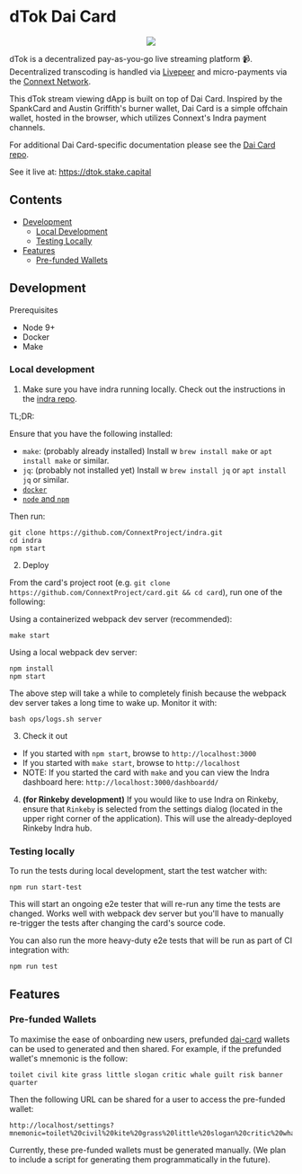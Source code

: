 # dTok Dai Card

<p align="center">
  <img src="https://github.com/stake-capital/dTok-dai-card/blob/master/src/assets/dTok/dtok-logo.jpg" />
</p>


dTok is a decentralized pay-as-you-go live streaming platform 📹. Decentralized transcoding is handled via [Livepeer](https://livepeer.org/) and micro-payments via the [Connext Network](https://connext.network/).

This dTok stream viewing dApp is built on top of Dai Card. Inspired by the SpankCard and Austin Griffith's burner wallet, Dai Card is a simple offchain wallet, hosted in the browser, which utilizes Connext's Indra payment channels.

For additional Dai Card-specific documentation please see the [Dai Card repo](https://github.com/ConnextProject/card).

See it live at: https://dtok.stake.capital

## Contents
- [Development](#development)
    - [Local Development](#local-development)
    - [Testing Locally](#testing-locally)
- [Features](#features)
    - [Pre-funded Wallets](#pre-funded-wallets)

## Development

Prerequisites
 - Node 9+
 - Docker
 - Make

### Local development

1. Make sure you have indra running locally. Check out the instructions in the [indra repo](https://github.com/ConnextProject/indra).

TL;DR:

Ensure that you have the following installed:

- `make`: (probably already installed) Install w `brew install make` or `apt install make` or similar.
- `jq`: (probably not installed yet) Install w `brew install jq` or `apt install jq` or similar.
- [`docker`](https://www.docker.com/)
- [`node` and `npm`](https://nodejs.org/en/)

Then run:

```
git clone https://github.com/ConnextProject/indra.git
cd indra
npm start
```

2. Deploy

From the card's project root (e.g. `git clone https://github.com/ConnextProject/card.git && cd card`), run one of the following:

Using a containerized webpack dev server (recommended):
```
make start
```

Using a local webpack dev server:
```
npm install
npm start
```

The above step will take a while to completely finish because the webpack dev server takes a long time to wake up. Monitor it with:

```
bash ops/logs.sh server
```

3. Check it out

 - If you started with `npm start`, browse to `http://localhost:3000`
 - If you started with `make start`, browse to `http://localhost`
 - NOTE: If you started the card with `make` and you can view the Indra dashboard here: `http://localhost:3000/dashboardd/`

4. **(for Rinkeby development)** If you would like to use Indra on Rinkeby, ensure that `Rinkeby` is selected from the settings dialog (located in the upper right corner of the application). This will use the already-deployed Rinkeby Indra hub.

### Testing locally

To run the tests during local development, start the test watcher with:

```
npm run start-test
```

This will start an ongoing e2e tester that will re-run any time the tests are changed. Works well with webpack dev server but you'll have to manually re-trigger the tests after changing the card's source code.

You can also run the more heavy-duty e2e tests that will be run as part of CI integration with:

```
npm run test
```

## Features

### Pre-funded Wallets

To maximise the ease of onboarding new users, prefunded [dai-card](https://daicard.io/) wallets can be used to generated and then shared. For example, if the prefunded wallet's mnemonic is the follow:

```
toilet civil kite grass little slogan critic whale guilt risk banner quarter
```

Then the following URL can be shared for a user to access the pre-funded wallet:

```
http://localhost/settings?mnemonic=toilet%20civil%20kite%20grass%20little%20slogan%20critic%20whale%20guilt%20risk%20banner%20quarter
```

Currently, these pre-funded wallets must be generated manually. (We plan to include a script for generating them programmatically in the future).

